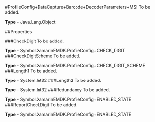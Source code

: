 #ProfileConfig+DataCapture+Barcode+DecoderParameters+MSI
To be added.

**Type** - Java.Lang.Object

##Properties

###CheckDigit
To be added.

**Type** - Symbol.XamarinEMDK.ProfileConfig+CHECK_DIGIT
###CheckDigitScheme
To be added.

**Type** - Symbol.XamarinEMDK.ProfileConfig+CHECK_DIGIT_SCHEME
###Length1
To be added.

**Type** - System.Int32
###Length2
To be added.

**Type** - System.Int32
###Redundancy
To be added.

**Type** - Symbol.XamarinEMDK.ProfileConfig+ENABLED_STATE
###ReportCheckDigit
To be added.

**Type** - Symbol.XamarinEMDK.ProfileConfig+ENABLED_STATE


